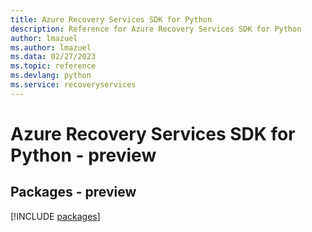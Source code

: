 ```yaml
---
title: Azure Recovery Services SDK for Python
description: Reference for Azure Recovery Services SDK for Python
author: lmazuel
ms.author: lmazuel
ms.data: 02/27/2023
ms.topic: reference
ms.devlang: python
ms.service: recoveryservices
---
```

# Azure Recovery Services SDK for Python - preview
## Packages - preview
[!INCLUDE [packages](recovery-services-index.md)]